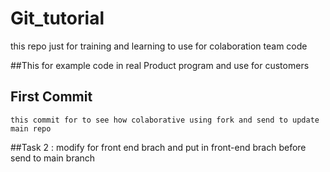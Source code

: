 # Git_tutorial
this repo just for training and learning to use for colaboration team code

##This for example code in real Product program and use for customers

## First Commit 
    this commit for to see how colaborative using fork and send to update main repo

##Task 2 : modify for front end brach and put in front-end brach before send to main branch
